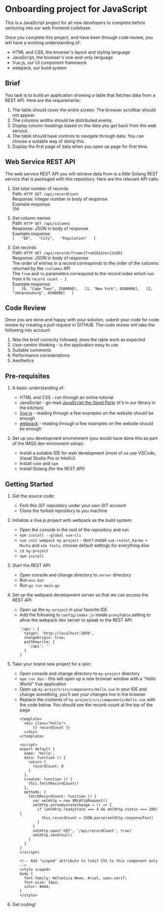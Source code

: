 # Onboarding project for JavaScript  

This is a JavaScript project for all new developers to complete before venturing into our web frontend codebase.  

Once you complete this project, and have been through code review, you will have a working understanding of:
- HTML and CSS, the browser's layout and styling language  
- JavaScript, the browser's one-and-only language  
- Vue.js, our UI component framework  
- webpack, our build system  

## Brief  

You task is to build an application showing a table that fetches data from a REST API. Here are the requirements:  

1. The table should cover the entire screen. The browser scrollbar should not appear.  
1. The columns widths should be distributed evenly.  
1. Display column headings based on the data you get back from the web service.  
1. The table should have controls to navigate through data. You can choose a suitable way of doing this.  
1. Display the first page of data when you open up page for first time.  

## Web Service REST API  

The web service REST API you will retrieve data from is a little Golang REST service that is packaged with this repository. 
Here are the relevant API calls:

1. Get total number of records  
	Path: `HTTP GET /api/recordCount`  
	Response: Integer number in body of response  
	Example response:  
		`350`

1. Get column names  
	Path: `HTTP GET /api/columns`  
	Response: JSON in body of response  
	Example response:  
		`[  
			"ID",  
			"City",  
			"Population"  
		]`  

1. Get records  
	Path: `HTTP GET /api/records?from={fromID}&to={toID}`  
	Response: JSON in body of response  
	The order of entries in a record corresponds to the order of the columns returned by the `/columns` API  
	The `from` and `to` parameters correspond to the record index which run from `0` to `record count - 1`  
	Example response:  
		`[  
				[0, "Cape Town", 3500000],  
				[1, "New York", 8500000],  
				[2, "Johannesburg", 4500000]  
		]`  

## Code Review  

Once you are done and happy with your solution, submit your code for code review by creating a pull request in GITHUB. The code review will take the following into account:  

1. Was the brief correctly followed, does the table work as expected  
1. User-centric thinking - is the application easy to use  
1. Suitable comments  
1. Performance considerations  
1. Aesthetics  

## Pre-requisites  
1. A basic understanding of:  
    - HTML and CSS - run through an online tutorial  
    - JavaScript - go read [JavaScript the Good Parts](https://books.google.co.za/books?id=PXa2bby0oQ0C&printsec=frontcover&dq=javascript+the+good+parts&hl=en&sa=X&ved=0ahUKEwiP3JrE6eLUAhVkAcAKHTgMBlIQ6AEIJjAA#v=onepage&q&f=false) (it's in our library in the kitchen)  
    - [Vue.js](https://vuejs.org/) - reading through a few examples on the website should be enough  
    - [webpack](https://webpack.js.org/) - reading through a few examples on the website should be enough  

1. Set up you development environment (you would have done this as part of the IMQS dev enviroment setup):  
    - Install a suitable IDE for web development (most of us use VSCode, Visual Studio Pro or IntelliJ).  
    - Install `node` and `npm`  
    - Install Golang (for the REST API)  

## Getting Started  
1. Get the source code:  
    - Fork this GIT repository under your own GIT account  
    - Clone the forked repository to you machine  
1. Initialize a Vue.js project with webpack as the build system:  
    - Open the console in the root of the repository and run:  
    - `npm install --global vue-cli`  
    - `vue init webpack my-project` - don't install `vue-router`, `Karma + Mocha` and `e2e tests`, choose default settings for everything else  
    - `cd my-project`  
    - `npm install`  

1. Start the REST API:  
    - Open console and change directory to `server` directory  
    - Run `env.bat`  
    - Run `go run main.go`  

1. Set up the webpack development server so that we can access the REST API:  
    - Open up the `my-project` in your favorite IDE  
    - Add the following to `config/index.js` inside `proxyTable` setting to allow the webpack dev server to speak to the REST API:  
        ```  
        '/api': {  
          target: 'http://localhost:2050',  
          changeOrigin: true,  
          pathRewrite: {  
            '/api': ''  
          }  
        }  
        ```  

1. Take your brand new project for a spin:  
    - Open console and change directory to `my-project` directory  
    - `npm run dev` - this will open up a new browser window with a "Hello World" Vue application  
    - Open up `my-project/src/components/Hello.vue` in your IDE and change something, you'll see your changes live in the browser  
    - Replace the contents of `my-project/src/components/Hello.vue` with the code below. You should see the record-count at the top of the page  
        ```
        <template>
          <div class="hello">
              {{ recordCount }}
          </div>
        </template>
        
        <script>
        export default {
          name: 'hello',
          data: function () {
            return {
              recordCount: 0
            }
          },
          created: function () {
            this.fetchRecordCount()
          },
          methods: {
            fetchRecordCount: function () {
              var xmlHttp = new XMLHttpRequest()
              xmlHttp.onreadystatechange = () => {
                if (xmlHttp.readyState === 4 && xmlHttp.status === 200) {
                  this.recordCount = JSON.parse(xmlHttp.responseText)
                }
              }
              xmlHttp.open('GET', '/api/recordCount', true)
              xmlHttp.send(null)
            }
          }
        }
        </script>
        
        <!-- Add "scoped" attribute to limit CSS to this component only -->
        <style scoped>
        body {
          font-family: Helvetica Neue, Arial, sans-serif;
          font-size: 14px;
          color: #444;
        }
        </style>
        ```

1. Get coding!  
